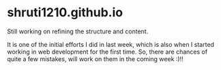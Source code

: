 # shruti1210.github.io

Still working on refining the structure and content. 

It is one of the initial efforts I did in last week, which is also when I started working in web development for the first time. So, there are chances of quite a few mistakes, will work on them in the coming week :)!!

